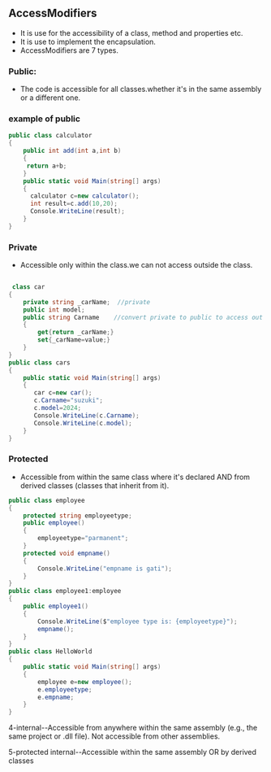 ## AccessModifiers
- It is use for the accessibility of a class, method and properties etc.
- It is use to implement the encapsulation.
- AccessModifiers are 7 types.

### Public:

- The code is accessible for all classes.whether it's in the same assembly or a different one.

### example of public

```C#
public class calculator
{
    public int add(int a,int b)
    {
     return a+b;   
    }
    public static void Main(string[] args)
    {
      calculator c=new calculator();
      int result=c.add(10,20);
      Console.WriteLine(result);
    }
}
```

### Private

- Accessible only within the class.we can not access outside the class.
            
```C#

 class car
{
    private string _carName;  //private 
    public int model;
    public string Carname    //convert private to public to access out side the class
    {
        get{return _carName;}
        set{_carName=value;}
    }
}
public class cars
{
    public static void Main(string[] args)
    {
       car c=new car();
       c.Carname="suzuki";
       c.model=2024;
       Console.WriteLine(c.Carname);
       Console.WriteLine(c.model);
    }
}
```


### Protected

- Accessible from within the same class where it's declared AND from derived classes (classes that inherit from it).
    
``` C#
public class employee
{
    protected string employeetype;
    public employee()
    {
        employeetype="parmanent";
    }
    protected void empname()
    {
        Console.WriteLine("empname is gati");
    }
}
public class employee1:employee
{
    public employee1()
    {
        Console.WriteLine($"employee type is: {employeetype}");
        empname();
    }
}
public class HelloWorld
{
    public static void Main(string[] args)
    {
        employee e=new employee();
        e.employeetype;
        e.empname;
    }
}


```

4-internal--Accessible from anywhere within the same assembly (e.g., the same project or .dll file). Not accessible from other assemblies.

5-protected internal--Accessible within the same assembly OR by derived classes
